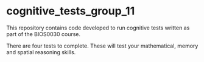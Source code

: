 # cognitive_tests_group_11

This repository contains code developed to run cognitive tests written as part of the BIOS0030 course.

There are four tests to complete. These will test your mathematical, memory and spatial reasoning skills.
